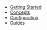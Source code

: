 - [Getting Started](/)
- [Concepts](/concepts.md)
- [Configuration](/configuration.md)
- [Guides](/guides/index.md)